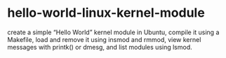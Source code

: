 # hello-world-linux-kernel-module
create a simple “Hello World” kernel module in Ubuntu, compile it using a Makefile, load and remove it using insmod and rmmod, view kernel messages with printk() or dmesg, and list modules using lsmod.
